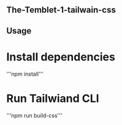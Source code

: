 ## The-Temblet-1-tailwain-css

## Usage 
# Install dependencies 
'''npm install'''
# Run Tailwiand CLI 
'''npm run build-css'''
